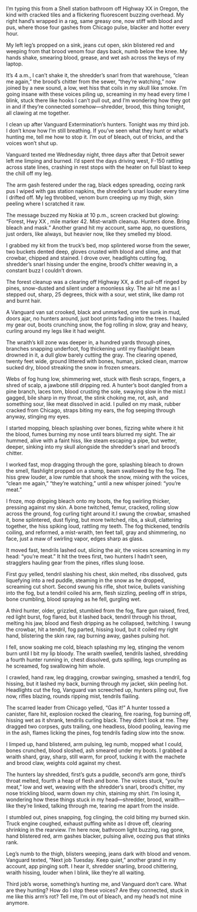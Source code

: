 I’m typing this from a Shell station bathroom off Highway XX in Oregon, the kind with cracked tiles and a flickering fluorescent buzzing overhead. My right hand’s wrapped in a rag, same greasy one, now stiff with blood and pus, where those four gashes from Chicago pulse, blacker and hotter every hour.

My left leg’s propped on a sink, jeans cut open, skin blistered red and weeping from that brood venom four days back, numb below the knee. My hands shake, smearing blood, grease, and wet ash across the keys of my laptop.

It’s 4 a.m., I can’t shake it, the shredder’s snarl from that warehouse, “clean me again,” the brood’s chitter from the sewer, “they’re watching,” now joined by a new sound, a low, wet hiss that coils in my skull like smoke. I’m going insane with these voices piling up, screaming in my head every time I blink, stuck there like hooks I can’t pull out, and I’m wondering how they got in and if they’re connected somehow—shredder, brood, this thing tonight, all clawing at me together.

I clean up after Vanguard Extermination’s hunters. Tonight was my third job. I don’t know how I’m still breathing. If you’ve seen what they hunt or what’s hunting me, tell me how to stop it. I’m out of bleach, out of tricks, and the voices won’t shut up.

Vanguard texted me Wednesday night, three days after that Detroit sewer left me limping and burned. I’d spent the days driving west, F-150 rattling across state lines, crashing in rest stops with the heater on full blast to keep the chill off my leg.

The arm gash festered under the rag, black edges spreading, oozing rank pus I wiped with gas station napkins, the shredder’s snarl louder every time I drifted off. My leg throbbed, venom burn creeping up my thigh, skin peeling where I scratched it raw.

The message buzzed my Nokia at 10 p.m., screen cracked but glowing: “Forest,  Hwy XX , mile marker 42. Mist-wraith cleanup. Hunters done. Bring bleach and mask.” Another grand hit my account, same app, no questions, just orders, like always, but heavier now, like they smelled my blood.

I grabbed my kit from the truck’s bed, mop splintered worse from the sewer, two buckets dented deep, gloves crusted with blood and slime, and that crowbar, chipped and stained. I drove over, headlights cutting fog, shredder’s snarl hissing under the engine, brood’s chitter weaving in, a constant buzz I couldn’t drown.

The forest cleanup was a clearing off Highway XX, a dirt pull-off ringed by pines, snow-dusted and silent under a moonless sky. The air hit me as I stepped out, sharp, 25 degrees, thick with a sour, wet stink, like damp rot and burnt hair.

A Vanguard van sat crooked, black and unmarked, one tire sunk in mud, doors ajar, no hunters around, just boot prints fading into the trees. I hauled my gear out, boots crunching snow, the fog rolling in slow, gray and heavy, curling around my legs like it had weight.

The wraith’s kill zone was deeper in, a hundred yards through pines, branches snapping underfoot, fog thickening until my flashlight beam drowned in it, a dull glow barely cutting the gray. The clearing opened, twenty feet wide, ground littered with bones, human, picked clean, marrow sucked dry, blood streaking the snow in frozen smears.

Webs of fog hung low, shimmering wet, stuck with flesh scraps, fingers, a shred of scalp, a jawbone still dripping red. A hunter’s boot dangled from a pine branch, laces torn, blood crusting the sole, swaying slow in the mist.I gagged, bile sharp in my throat, the stink choking me, rot, ash, and something sour, like meat dissolved in acid. I pulled on my mask, rubber cracked from Chicago, straps biting my ears, the fog seeping through anyway, stinging my eyes.

I started mopping, bleach splashing over bones, fizzing white where it hit the blood, fumes burning my nose until tears blurred my sight. The air hummed, alive with a faint hiss, like steam escaping a pipe, but wetter, deeper, sinking into my skull alongside the shredder’s snarl and brood’s chitter.

I worked fast, mop dragging through the gore, splashing bleach to drown the smell, flashlight propped on a stump, beam swallowed by the fog. The hiss grew louder, a low rumble that shook the snow, mixing with the voices, “clean me again,” “they’re watching,” until a new whisper joined: “you’re meat.”

I froze, mop dripping bleach onto my boots, the fog swirling thicker, pressing against my skin. A bone twitched, femur, cracked, rolling slow across the ground, fog curling tight around it.I swung the crowbar, smashed it, bone splintered, dust flying, but more twitched, ribs, a skull, clattering together, the hiss spiking loud, rattling my teeth. The fog thickened, tendrils coiling, and reformed, a mist-wraith, ten feet tall, gray and shimmering, no face, just a maw of swirling vapor, edges sharp as glass.

It moved fast, tendrils lashed out, slicing the air, the voices screaming in my head: “you’re meat.” It hit the trees first, two hunters I hadn’t seen, stragglers hauling gear from the pines, rifles slung loose.

First guy yelled, tendril slashing his chest, skin melted, ribs dissolved, guts liquefying into a red puddle, steaming in the snow as he dropped, screaming cut short. Second swung his rifle, shot twice, bullets vanishing into the fog, but a tendril coiled his arm, flesh sizzling, peeling off in strips, bone crumbling, blood spraying as he fell, gurgling wet.

A third hunter, older, grizzled, stumbled from the fog, flare gun raised, fired, red light burst, fog flared, but it lashed back, tendril through his throat, melting his jaw, blood and flesh dripping as he collapsed, twitching. I swung the crowbar, hit a tendril, fog parted, hissing loud, but it coiled my right hand, blistering the skin raw, rag burning away, gashes pulsing hot.

I fell, snow soaking me cold, bleach splashing my leg, stinging the venom burn until I bit my lip bloody. The wraith swelled, tendrils lashed, shredding a fourth hunter running in, chest dissolved, guts spilling, legs crumpling as he screamed, fog swallowing him whole.

I crawled, hand raw, leg dragging, crowbar swinging, smashed a tendril, fog hissing, but it lashed my back, burning through my jacket, skin peeling hot. Headlights cut the fog, Vanguard van screeched up, hunters piling out, five now, rifles blazing, rounds ripping mist, tendrils flailing.

The scarred leader from Chicago yelled, “Gas it!” A hunter tossed a canister, flare hit, explosion rocked the clearing, fire roaring, fog burning off, hissing wet as it shrank, tendrils curling black. They didn’t look at me. They dragged two corpses, guts trailing, one headless, blood pooling, leaving me in the ash, flames licking the pines, fog tendrils fading slow into the snow.

I limped up, hand blistered, arm pulsing, leg numb, mopped what I could, bones crunched, blood sloshed, ash smeared under my boots. I grabbed a wraith shard, gray, sharp, still warm, for proof, tucking it with the machete and brood claw, weights cold against my chest.

The hunters lay shredded, first’s guts a puddle, second’s arm gone, third’s throat melted, fourth a heap of flesh and bone. The voices stuck, “you’re meat,” low and wet, weaving with the shredder’s snarl, brood’s chitter, my nose trickling blood, warm down my chin, staining my shirt. I’m losing it, wondering how these things stuck in my head—shredder, brood, wraith—like they’re linked, talking through me, tearing me apart from the inside.

I stumbled out, pines snapping, fog clinging, the cold biting my burned skin. Truck engine coughed, exhaust puffing white as I drove off, clearing shrinking in the rearview. I’m here now, bathroom light buzzing, rag gone, hand blistered red, arm gashes blacker, pulsing alive, oozing pus that stinks rank.

Leg’s numb to the thigh, blisters weeping, jeans dark with blood and venom. Vanguard texted, “Next job Tuesday. Keep quiet,” another grand in my account, app pinging soft. I hear it, shredder snarling, brood chittering, wraith hissing, louder when I blink, like they’re all waiting.

Third job’s worse, something’s hunting me, and Vanguard don’t care. What are they hunting? How do I stop these voices? Are they connected, stuck in me like this arm’s rot? Tell me, I’m out of bleach, and my head’s not mine anymore.